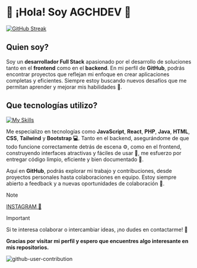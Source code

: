 # 👋 ¡Hola! Soy **AGCHDEV** 🚀

[![GitHub Streak](https://streak-stats.demolab.com?user=agchdev&theme=transparent&hide_border=true&locale=es)](https://git.io/streak-stats)

## **Quien soy?**
Soy un **desarrollador Full Stack** apasionado por el desarrollo de soluciones tanto en el **frontend** como en el **backend**. En mi perfil de **GitHub**, podrás encontrar proyectos que reflejan mi enfoque en crear aplicaciones completas y eficientes. Siempre estoy buscando nuevos desafíos que me permitan aprender y mejorar mis habilidades 🚧.

## **Que tecnologías utilizo?**

[![My Skills](https://skillicons.dev/icons?i=js,html,css,java,php,bootstrap,react,javascript,tailwind)](https://skillicons.dev)

Me especializo en tecnologías como **JavaScript**, **React**, **PHP**, **Java**, **HTML**, **CSS**, **Tailwind** y **Bootstrap 💻**. Tanto en el backend, asegurándome de que todo funcione correctamente detrás de escena ⚙️, como en el frontend, construyendo interfaces atractivas y fáciles de usar 🎨, me esfuerzo por entregar código limpio, eficiente y bien documentado 📝.

Aquí en **GitHub**, podrás explorar mi trabajo y contribuciones, desde proyectos personales hasta colaboraciones en equipo. Estoy siempre abierto a feedback y a nuevas oportunidades de colaboración 🤝.
>[!NOTE]
> [INSTAGRAM 📸](https://www.instagram.com/agch.obj/?locale=en_US&hl=ar)

>[!IMPORTANT]
>Si te interesa colaborar o intercambiar ideas, ¡no dudes en contactarme! 💬

**Gracias por visitar mi perfil y espero que encuentres algo interesante en mis repositorios.**

![github-user-contribution](https://github.com/user-attachments/assets/9318f177-e5ca-4e2a-aaa5-ca980763dea8)<svg viewBox="-16 -32 880 192" width="880" height="192" xmlns="http://www.w3.org/2000/svg"><desc>

Un saludo,
🌟 AGCHDEV 🌟

